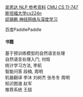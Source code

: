 [吴恩达 NLP 参考资料](https://www.bilibili.com/video/BV1Co4y1279R?from=search&seid=16382590190499906428&spm_id_from=333.337.0.0)
[CMU CS 11-747](https://www.bilibili.com/video/BV1Sb4y1X7pY/?vd_source=04df7da0dc0bc52353c1498664193e78)  
[斯坦福大学cs224n](https://web.stanford.edu/class/cs224n/)  
[邱锡鹏 神经网络与深度学习](https://nndl.github.io/)  

百度PaddlePaddle

#### 书籍

基于预训练模型的自然语言处理  
自然语言处理入门, 何晗  
统计学习方法, 李航  
智能问答  段楠, 周明  
机器翻译   李沐 刘树杰 张冬冬 周明  
知识图谱  赵军  
推荐系统  王喆
